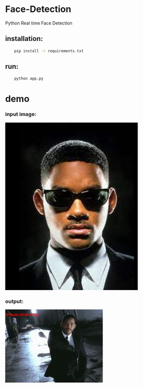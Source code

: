 # Face-Detection
Python Real time Face Detection



## installation:

```bash
    pip install -r requirements.txt
```

## run:

```bash
    python app.py
```




# demo

### input image:

<img src="./Media/source.png">

### output:

<img src="./Media/out.gif" >
